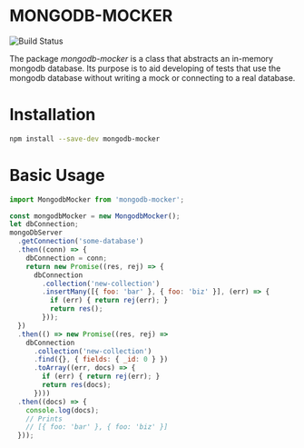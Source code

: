 MONGODB-MOCKER
=======

![Build Status](https://circleci.com/gh/alexandresobolevski/mongodb-mocker.png?circle-token=ff90d6d8a7e87afb41dbbb4349231c1e97c9791e)

The package *mongodb-mocker* is a class that abstracts an in-memory mongodb database. Its purpose is to aid developing of tests that use the mongodb database without writing a mock or connecting to a real database.

Installation
===========

```bash
npm install --save-dev mongodb-mocker
```

Basic Usage
===========

```javascript
import MongodbMocker from 'mongodb-mocker';

const mongodbMocker = new MongodbMocker();
let dbConnection;
mongoDbServer
  .getConnection('some-database')
  .then((conn) => {
    dbConnection = conn;
    return new Promise((res, rej) => {
      dbConnection
        .collection('new-collection')
        .insertMany([{ foo: 'bar' }, { foo: 'biz' }], (err) => {
          if (err) { return rej(err); }
          return res();
        }));
  })
  .then(() => new Promise((res, rej) =>
    dbConnection
      .collection('new-collection')
      .find({}, { fields: { _id: 0 } })
      .toArray((err, docs) => {
        if (err) { return rej(err); }
        return res(docs);
      })))
  .then((docs) => {
    console.log(docs);
    // Prints
    // [{ foo: 'bar' }, { foo: 'biz' }]
  }));

```
